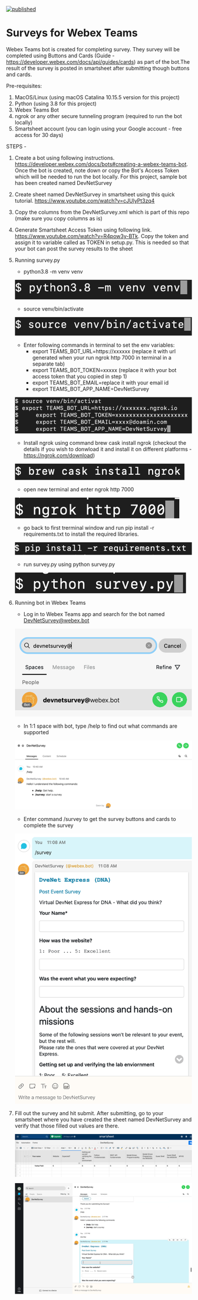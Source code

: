 [![published](https://static.production.devnetcloud.com/codeexchange/assets/images/devnet-published.svg)](https://developer.cisco.com/codeexchange/github/repo/vpralhad/buttons-cards_survey)

# Surveys for Webex Teams

Webex Teams bot is created for completing survey. They survey will be completed using Buttons and Cards (Guide - https://developer.webex.com/docs/api/guides/cards) as part of the bot.The result of the survey is posted in smartsheet after submitting though buttons and cards.

Pre-requisites:
1.  MacOS/Linux (using macOS Catalina 10.15.5 version for this project)
2.  Python (using 3.8 for this project)
3.  Webex Teams Bot
4.  ngrok or any other secure tunneling program (required to run the bot locally)
5.  Smartsheet account (you can login using your Google account - free access for 30 days)

STEPS -
1.  Create a bot using following instructions. https://developer.webex.com/docs/bots#creating-a-webex-teams-bot. Once the bot is created, note down or copy the Bot's Access Token which will be needed to run the bot locally. For this project, sample bot has been created named DevNetSurvey
2. Create sheet named DevNetSurvey in smartsheet using this quick tutorial. https://www.youtube.com/watch?v=cJUlyPt3zq4
3. Copy the columns from the DevNetSurvey.xml which is part of this repo (make sure you copy columns as is)
4. Generate Smartsheet Access Token using following link. https://www.youtube.com/watch?v=R4pow3y-BTk. Copy the token and assign it to variable called as TOKEN in setup.py. This is needed so that your bot can post the survey results to the sheet
5. Running survey.py
    - python3.8 -m venv venv
    
    ![](Images/venv.png)
    
    - source venv/bin/activate
    
    ![](Images/activatevenv.png)
    
    - Enter following commands in terminal to set the env variables:
        -   export TEAMS_BOT_URL=https://xxxxxx (replace it with url generated when your run ngrok http 7000 in terminal in
            a separate tab)
        -   export TEAMS_BOT_TOKEN=xxxxx (replace it with your bot access token that you copied in step 1)
        -   export TEAMS_BOT_EMAIL=replace it with your email id
        -   export TEAMS_BOT_APP_NAME=DevNetSurvey
        
     ![](Images/envvariables.png)
        
     - Install ngrok using command brew cask install ngrok (checkout the details if you wish to donwload it and install it on different platforms - https://ngrok.com/download)
     
     ![](Images/installngrok.png)
     
     - open new terminal and enter ngrok http 7000
     
     ![](Images/ngrok.png)
     
     - go back to first trerminal window and run pip install -r requirements.txt to install the required libraries.
     
     ![](Images/requirements.png)
     
     - run survey.py using python survey.py
     
     ![](Images/surveypython.png)
     
6. Running bot in Webex Teams
     - Log in to Webex Teams app and search for the bot named DevNetSurvey@webex.bot
     
     ![](Images/devnetsurveybot.png)
     
     - In 1:1 space with bot, type /help to find out what commands are supported
     
     ![](Images/botcommand.png)
     
     - Enter command /survey to get the survey buttons and cards to complete the survey
            
     ![](Images/buttonsandcards.png)
     
7. Fill out the survey and hit submit. After submitting, go to your smartsheet where you have created the sheet named           DevNetSurvey and verify that those filled out values are there.
     
     ![](Images/smartsheet.png)
    
     [![](Images/youtube.png)](https://www.youtube.com/watch?v=7pMzjB2O_kI)
